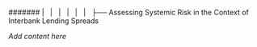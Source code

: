 ####### |   |   |   |   |   |   ├── Assessing Systemic Risk in the Context of Interbank Lending Spreads

*Add content here*